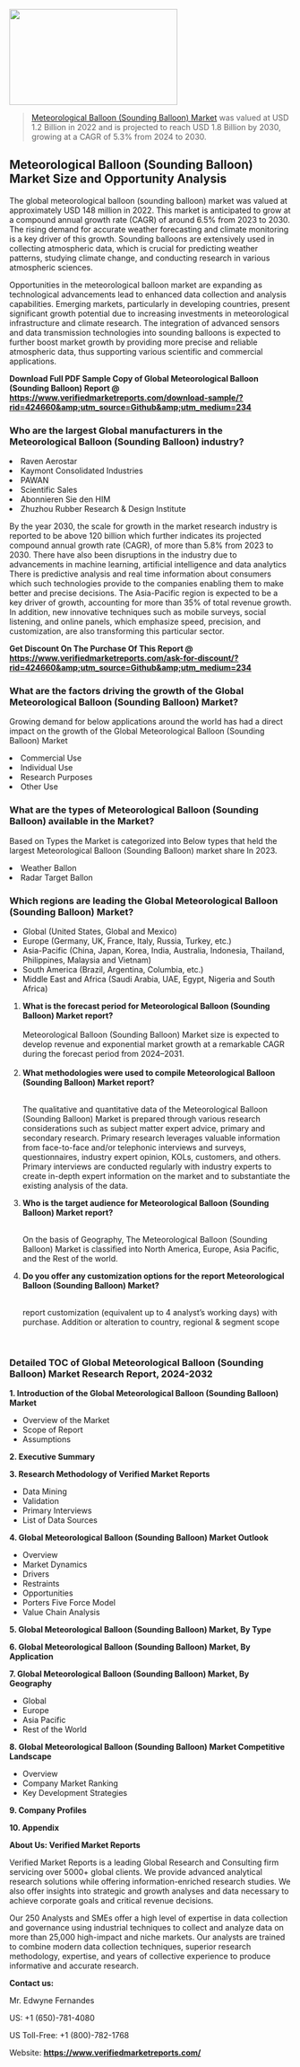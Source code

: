 <img src="https://ffe5etoiles.com/wp-content/uploads/2024/12/MST1-300x171.png" alt="" width="300" height="171" class="alignnone size-medium wp-image-20088" /><blockquote><p><p><a href="https://www.verifiedmarketreports.com/download-sample/?rid=424660&utm_source=Github&utm_medium=234" target="_blank">Meteorological Balloon (Sounding Balloon) Market</a> was valued at USD 1.2 Billion in 2022 and is projected to reach USD 1.8 Billion by 2030, growing at a CAGR of 5.3% from 2024 to 2030.</p></blockquote><p><h2>Meteorological Balloon (Sounding Balloon) Market Size and Opportunity Analysis</h2><p>The global meteorological balloon (sounding balloon) market was valued at approximately USD 148 million in 2022. This market is anticipated to grow at a compound annual growth rate (CAGR) of around 6.5% from 2023 to 2030. The rising demand for accurate weather forecasting and climate monitoring is a key driver of this growth. Sounding balloons are extensively used in collecting atmospheric data, which is crucial for predicting weather patterns, studying climate change, and conducting research in various atmospheric sciences.</p><p>Opportunities in the meteorological balloon market are expanding as technological advancements lead to enhanced data collection and analysis capabilities. Emerging markets, particularly in developing countries, present significant growth potential due to increasing investments in meteorological infrastructure and climate research. The integration of advanced sensors and data transmission technologies into sounding balloons is expected to further boost market growth by providing more precise and reliable atmospheric data, thus supporting various scientific and commercial applications.</p></p><p class=""><strong>Download Full PDF Sample Copy of Global Meteorological Balloon (Sounding Balloon) Report @ <a href="https://www.verifiedmarketreports.com/download-sample/?rid=424660&amp;utm_source=Github&amp;utm_medium=234" target="_blank">https://www.verifiedmarketreports.com/download-sample/?rid=424660&amp;utm_source=Github&amp;utm_medium=234</a></strong></p><h3 id="" class="">Who are the largest Global manufacturers in the Meteorological Balloon (Sounding Balloon) industry?</h3><p><li>Raven Aerostar</li><li> Kaymont Consolidated Industries</li><li> PAWAN</li><li> Scientific Sales</li><li> Abonnieren Sie den HIM</li><li> Zhuzhou Rubber Research & Design Institute</li></p><div class=""><div class="" dir="" data-message-author-role="" data-message-id="" data-message-model-slug=""><div class=""><div class=""><div class=""><div class="" dir="" data-message-author-role="" data-message-id="" data-message-model-slug=""><div class=""><div class=""><p>By the year 2030, the scale for growth in the market research industry is reported to be above 120 billion which further indicates its projected compound annual growth rate (CAGR), of more than 5.8% from 2023 to 2030. There have also been disruptions in the industry due to advancements in machine learning, artificial intelligence and data analytics There is predictive analysis and real time information about consumers which such technologies provide to the companies enabling them to make better and precise decisions. The Asia-Pacific region is expected to be a key driver of growth, accounting for more than 35% of total revenue growth. In addition, new innovative techniques such as mobile surveys, social listening, and online panels, which emphasize speed, precision, and customization, are also transforming this particular sector.</p><p><strong>Get Discount On The Purchase Of This Report @&nbsp; <a href="https://www.verifiedmarketreports.com/ask-for-discount/?rid=424660&amp;utm_source=Github&amp;utm_medium=234" target="_blank">https://www.verifiedmarketreports.com/ask-for-discount/?rid=424660&amp;utm_source=Github&amp;utm_medium=234</a></strong></p></div></div></div></div></div></div></div></div><h3 id="" class="">What are the factors driving the growth of the Global Meteorological Balloon (Sounding Balloon) Market?</h3><p id="" class="">Growing demand for below applications around the world has had a direct impact on the growth of the Global Meteorological Balloon (Sounding Balloon) Market</p><p id="" class=""><li>Commercial Use</li><li> Individual Use</li><li> Research Purposes</li><li> Other Use</li></p><h3 id="" class="">What are the types of Meteorological Balloon (Sounding Balloon) available in the Market?</h3><p id="" class="">Based on Types the Market is categorized into Below types that held the largest Meteorological Balloon (Sounding Balloon) market share In 2023.</p><p id="" class=""><li>Weather Ballon</li><li> Radar Target Ballon</li></p><h3 id="" class="">Which regions are leading the Global Meteorological Balloon (Sounding Balloon) Market?</h3><ul><li>Global (United States, Global and Mexico)</li><li>Europe (Germany, UK, France, Italy, Russia, Turkey, etc.)</li><li>Asia-Pacific (China, Japan, Korea, India, Australia, Indonesia, Thailand, Philippines, Malaysia and Vietnam)</li><li>South America (Brazil, Argentina, Columbia, etc.)</li><li>Middle East and Africa (Saudi Arabia, UAE, Egypt, Nigeria and South Africa)</li></ul><p><ol><li><strong>What is the forecast period for Meteorological Balloon (Sounding Balloon) Market report?<br /></strong><br /><span data-sheets-root="1" data-sheets-value="{&quot;1&quot;:2,&quot;2&quot;:&quot;XXXX size is expected to develop revenue and exponential market growth at a remarkable CAGR during the forecast period from 2024&ndash;2030.&quot;}" data-sheets-userformat="{&quot;2&quot;:12674,&quot;4&quot;:{&quot;1&quot;:2,&quot;2&quot;:16776960},&quot;10&quot;:2,&quot;11&quot;:0,&quot;15&quot;:&quot;Arial&quot;,&quot;16&quot;:12}">Meteorological Balloon (Sounding Balloon) Market size is expected to develop revenue and exponential market growth at a remarkable CAGR during the forecast period from 2024&ndash;2031.</span><br /><br /></li><li><strong>What methodologies were used to compile Meteorological Balloon (Sounding Balloon) Market report?<br /><br /></strong><p>The qualitative and quantitative data of the&nbsp;Meteorological Balloon (Sounding Balloon) Market is prepared through various research considerations such as subject matter expert advice, primary and secondary research. Primary research leverages valuable information from face-to-face and/or telephonic interviews and surveys, questionnaires, industry expert opinion, KOLs, customers, and others. Primary interviews are conducted regularly with industry experts to create in-depth expert information on the market and to substantiate the existing analysis of the data.&nbsp;</p></li><li><strong>Who is the target audience for Meteorological Balloon (Sounding Balloon) Market report?<br /><br /></strong><p>On the basis of Geography, The&nbsp;Meteorological Balloon (Sounding Balloon) Market is classified into North America, Europe, Asia Pacific, and the Rest of the world.</p></li><li><strong>Do you offer any customization options for the report Meteorological Balloon (Sounding Balloon) Market?<br /><br /></strong><p>report customization (equivalent up to 4 analyst&rsquo;s working days) with purchase. Addition or alteration to country, regional &amp; segment scope</p><p>&nbsp;</p></li></ol></p><h3 id="" class="">Detailed TOC of Global Meteorological Balloon (Sounding Balloon) Market Research Report, 2024-2032</h3><p id="" class=""><strong>1. Introduction of the Global Meteorological Balloon (Sounding Balloon) Market</strong></p><ul><li>Overview of the Market</li><li>Scope of Report</li><li>Assumptions</li></ul><p id="" class=""><strong>2. Executive Summary</strong></p><p id="" class=""><strong>3. Research Methodology of&nbsp;Verified Market Reports</strong></p><ul><li>Data Mining</li><li>Validation</li><li>Primary Interviews</li><li>List of Data Sources</li></ul><p id="" class=""><strong>4. Global Meteorological Balloon (Sounding Balloon) Market Outlook</strong></p><ul><li>Overview</li><li>Market Dynamics</li><li>Drivers</li><li>Restraints</li><li>Opportunities</li><li>Porters Five Force Model</li><li>Value Chain Analysis</li></ul><p id="" class=""><strong>5. Global Meteorological Balloon (Sounding Balloon) Market, By&nbsp;Type</strong></p><p id="" class=""><strong>6. Global Meteorological Balloon (Sounding Balloon) Market, By Application</strong></p><p id="" class=""><strong>7. Global Meteorological Balloon (Sounding Balloon) Market, By Geography</strong></p><ul><li>Global</li><li>Europe</li><li>Asia Pacific</li><li>Rest of the World</li></ul><p id="" class=""><strong>8. Global Meteorological Balloon (Sounding Balloon) Market Competitive Landscape</strong></p><ul><li>Overview</li><li>Company Market Ranking</li><li>Key Development Strategies</li></ul><p id="" class=""><strong>9. Company Profiles</strong></p><p id="" class=""><strong>10. Appendix</strong></p><p id="" class=""><strong>About Us: Verified Market Reports</strong></p><p id="" class="">Verified Market Reports is a leading Global Research and Consulting firm servicing over 5000+ global clients. We provide advanced analytical research solutions while offering information-enriched research studies. We also offer insights into strategic and growth analyses and data necessary to achieve corporate goals and critical revenue decisions.</p><p id="" class="">Our 250 Analysts and SMEs offer a high level of expertise in data collection and governance using industrial techniques to collect and analyze data on more than 25,000 high-impact and niche markets. Our analysts are trained to combine modern data collection techniques, superior research methodology, expertise, and years of collective experience to produce informative and accurate research.</p><p id="" class=""><strong>Contact us:</strong></p><p id="" class="">Mr. Edwyne Fernandes</p><p id="" class="">US: +1 (650)-781-4080</p><p id="" class="">US Toll-Free: +1 (800)-782-1768</p><p id="" class="">Website: <a target="" data-test-app-aware-link=""><strong>https://www.verifiedmarketreports.com/</strong></a></p>
